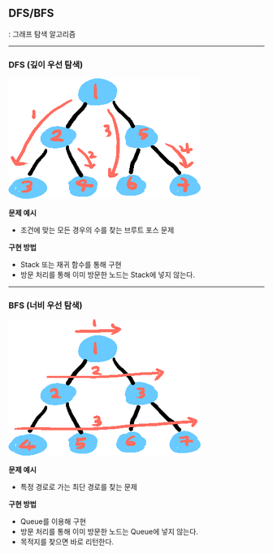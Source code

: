 ## DFS/BFS


: 그래프 탐색 알고리즘

---
### DFS (깊이 우선 탐색)
![img.png](img/dfs.png)

<b>문제 예시</b>
- 조건에 맞는 모든 경우의 수를 찾는 브루트 포스 문제

<b>구현 방법</b>
- Stack 또는 재귀 함수를 통해 구현
- 방문 처리를 통해 이미 방문한 노드는 Stack에 넣지 않는다.
---
### BFS (너비 우선 탐색)
![img.png](img/bfs.png)

<b>문제 예시</b>
- 특정 경로로 가는 최단 경로를 찾는 문제

<b>구현 방법</b>
- Queue를 이용해 구현
- 방문 처리를 통해 이미 방문한 노드는 Queue에 넣지 않는다.
- 목적지를 찾으면 바로 리턴한다.